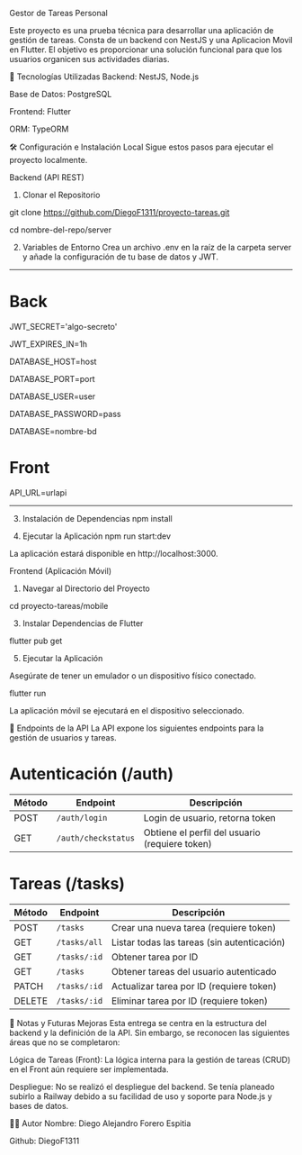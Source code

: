 Gestor de Tareas Personal

Este proyecto es una prueba técnica para desarrollar una aplicación de gestión de tareas. Consta de un backend con NestJS y una Aplicacion Movil en Flutter. El objetivo es proporcionar una solución funcional para que los usuarios organicen sus actividades diarias.

🚀 Tecnologías Utilizadas
Backend: NestJS, Node.js

Base de Datos: PostgreSQL

Frontend: Flutter

ORM: TypeORM

🛠️ Configuración e Instalación Local
Sigue estos pasos para ejecutar el proyecto localmente.

Backend (API REST)

1. Clonar el Repositorio

git clone https://github.com/DiegoF1311/proyecto-tareas.git

cd nombre-del-repo/server


2. Variables de Entorno
Crea un archivo .env en la raíz de la carpeta server y añade la configuración de tu base de datos y JWT.
---------------------------------
# Back
JWT_SECRET='algo-secreto'

JWT_EXPIRES_IN=1h

DATABASE_HOST=host

DATABASE_PORT=port

DATABASE_USER=user

DATABASE_PASSWORD=pass

DATABASE=nombre-bd


# Front
API_URL=urlapi

---------------------------------


3. Instalación de Dependencias
npm install


4. Ejecutar la Aplicación
npm run start:dev


La aplicación estará disponible en http://localhost:3000.

Frontend (Aplicación Móvil)

1. Navegar al Directorio del Proyecto

cd proyecto-tareas/mobile

3. Instalar Dependencias de Flutter
   
flutter pub get

5. Ejecutar la Aplicación
   
Asegúrate de tener un emulador o un dispositivo físico conectado.

flutter run

La aplicación móvil se ejecutará en el dispositivo seleccionado.

📜 Endpoints de la API
La API expone los siguientes endpoints para la gestión de usuarios y tareas.

# Autenticación (/auth)

| Método | Endpoint            | Descripción                                    |
| ------ | ------------------- | ---------------------------------------------- |
| POST   | `/auth/login`       | Login de usuario, retorna token                |
| GET    | `/auth/checkstatus` | Obtiene el perfil del usuario (requiere token) |

# Tareas (/tasks)

| Método | Endpoint     | Descripción                                 |
| ------ | ------------ | ------------------------------------------- |
| POST   | `/tasks`     | Crear una nueva tarea (requiere token)      |
| GET    | `/tasks/all` | Listar todas las tareas (sin autenticación) |
| GET    | `/tasks/:id` | Obtener tarea por ID                        |
| GET    | `/tasks`     | Obtener tareas del usuario autenticado      |
| PATCH  | `/tasks/:id` | Actualizar tarea por ID (requiere token)    |
| DELETE | `/tasks/:id` | Eliminar tarea por ID (requiere token)      |


🚧 Notas y Futuras Mejoras
Esta entrega se centra en la estructura del backend y la definición de la API. Sin embargo, se reconocen las siguientes áreas que no se completaron:

Lógica de Tareas (Front): La lógica interna para la gestión de tareas (CRUD) en el Front aún requiere ser implementada.

Despliegue: No se realizó el despliegue del backend. Se tenía planeado subirlo a Railway debido a su facilidad de uso y soporte para Node.js y bases de datos.


🧑‍💻 Autor
Nombre: Diego Alejandro Forero Espitia

Github: DiegoF1311

